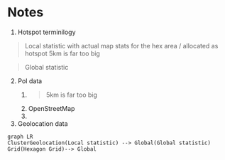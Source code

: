 # Notes

1. Hotspot terminilogy
> Local statistic
> with actual map stats for the hex area / allocated as hotspot
> 5km is far too big

> Global statistic 
>


2. PoI data
   1. > 5km is far too big
   2. OpenStreetMap
   3. 
3. Geolocation data

```mermaid
graph LR
ClusterGeolocation(Local statistic) --> Global(Global statistic)
Grid(Hexagon Grid)--> Global


```